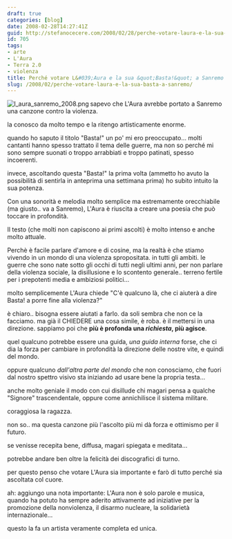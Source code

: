 ```yaml
---
draft: true
categories: [blog]
date: 2008-02-28T14:27:41Z
guid: http://stefanocecere.com/2008/02/28/perche-votare-laura-e-la-sua-basta-a-sanremo/
id: 705
tags:
- arte
- L'Aura
- Terra 2.0
- violenza
title: Perché votare L&#039;Aura e la sua &quot;Basta!&quot; a Sanremo
slug: /2008/02/perche-votare-laura-e-la-sua-basta-a-sanremo/
---
```


<img src='http://stefanocecere.com/wp-content/uploads/sites/3/2008/02/l_aura_sanremo_2008.png' alt='l_aura_sanremo_2008.png' align="left" />sapevo che L'Aura avrebbe portato a Sanremo una canzone contro la violenza.
  
la conosco da molto tempo e la ritengo artisticamente enorme.
  
quando ho saputo il titolo "Basta!" un po' mi ero preoccupato… molti cantanti hanno spesso trattato il tema delle guerre, ma non so perché mi sono sempre suonati o troppo arrabbiati e troppo patinati, spesso incoerenti.

invece, ascoltando questa "Basta!" la prima volta (ammetto ho avuto la possibilità di sentirla in anteprima una settimana prima) ho subito intuito la sua potenza.

Con una sonorità e melodia molto semplice ma estremamente orecchiabile (ma giusto.. va a Sanremo), L'Aura è riuscita a creare una poesia che può toccare in profondità.
  
Il testo (che molti non capiscono ai primi ascolti) è molto intenso e anche molto attuale.
  
Perchè è facile parlare d'amore e di cosine, ma la realtà è che stiamo vivendo in un mondo di una violenza spropositata. in tutti gli ambiti. le guerre che sono nate sotto gli occhi di tutti negli ultimi anni, per non parlare della violenza sociale, la disillusione e lo scontento generale.. terreno fertile per i prepotenti media e ambiziosi politici…

molto semplicemente L'Aura chiede "C'è qualcuno là, che ci aiuterà a dire Basta! a porre fine alla violenza?"

è chiaro.. bisogna essere aiutati a farlo. da soli sembra che non ce la facciamo. ma già il CHIEDERE una cosa simile, è roba. è il mettersi in una direzione. sappiamo poi che **più è profonda una _richiesta_, più agisce**.

quel qualcuno potrebbe essere una guida, _una guida interna_ forse, che ci dia la forza per cambiare in profondità la direzione delle nostre vite, e quindi del mondo.
  
oppure qualcuno _dall'altra parte del mondo_ che non conosciamo, che fuori dal nostro spettro visivo sta iniziando ad usare bene la propria testa…

anche molto geniale il modo con cui disillude chi magari pensa a qualche "Signore" trascendentale, oppure come annichilisce il sistema militare.
  
coraggiosa la ragazza.

non so.. ma questa canzone più l'ascolto più mi dà forza e ottimismo per il futuro.
  
se venisse recepita bene, diffusa, magari spiegata e meditata…
  
potrebbe andare ben oltre la felicità dei discografici di turno.

per questo penso che votare L'Aura sia importante e farò di tutto perché sia ascoltata col cuore.

ah: aggiungo una nota importante: L'Aura non è solo parole e musica, quando ha potuto ha sempre aderito attivamente ad iniziative per la promozione della nonviolenza, il disarmo nucleare, la solidarietà internazionale…
  
questo la fa un artista veramente completa ed unica.